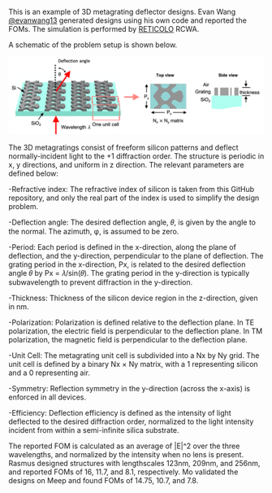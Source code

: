 This is an example of 3D metagrating deflector designs. Evan Wang [@evanwang13](https://github.com/evanwang13) generated designs using his own code and reported the FOMs. The simulation is performed by [RETICOLO](https://www.lp2n.institutoptique.fr/equipes-de-recherche-du-lp2n/light-complex-nanostructures) RCWA. 

A schematic of the problem setup is shown below. 

![schematic](/Metagrating3D/metagrating3d.png)


The 3D metagratings consist of freeform silicon patterns and deflect normally-incident light to the +1 diffraction order. The structure is periodic in x, y directions, and uniform in z direction. The relevant parameters are defined below:

-Refractive index: The refractive index of silicon is taken from this GitHub repository, and only the real part of the index is used to simplify the design problem.

-Deflection angle: The desired deflection angle, 𝜃, is given by the angle to the normal. The azimuth, φ, is assumed to be zero.

-Period: Each period is defined in the x-direction, along the plane of deflection, and the y-direction, perpendicular to the plane of deflection. The grating period in the x-direction, Px, is related to the desired deflection angle 𝜃 by Px = 𝜆/sin(𝜃). The grating period in the y-direction is typically subwavelength to prevent diffraction in the y-direction.

-Thickness: Thickness of the silicon device region in the z-direction, given in nm.

-Polarization: Polarization is defined relative to the deflection plane. In TE polarization, the electric field is perpendicular to the deflection plane. In TM polarization, the magnetic field is perpendicular to the deflection plane.

-Unit Cell: The metagrating unit cell is subdivided into a Nx by Ny grid. The unit cell is defined by a binary Nx × Ny matrix, with a 1 representing silicon and a 0 representing air.

-Symmetry: Reflection symmetry in the y-direction (across the x-axis) is enforced in all devices.

-Efficiency: Deflection efficiency is defined as the intensity of light deflected to the desired diffraction order, normalized to the light intensity incident from within a semi-infinite silica substrate.

The reported FOM is calculated as an average of |E|^2 over the three wavelengths, and normalized by the intensity when no lens is present. Rasmus designed structures with lengthscales 123nm, 209nm, and 256nm, and reported FOMs of 16, 11.7, and 8.1, respectively. Mo validated the designs on Meep and found FOMs of 14.75, 10.7, and 7.8.

